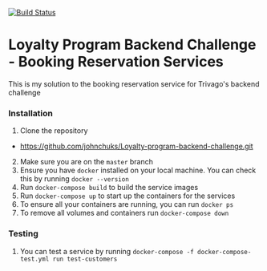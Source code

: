 [![Build Status](https://travis-ci.com/johnchuks/Loyalty-program-backend-challenge.svg?token=9A6KLhYaSrYZHmHD4CSZ&branch=master)](https://travis-ci.com/johnchuks/Loyalty-program-backend-challenge)


# Loyalty Program Backend Challenge - Booking Reservation Services
This is my solution to the booking reservation service for Trivago's backend challenge

### Installation
1. Clone the repository
  - https://github.com/johnchuks/Loyalty-program-backend-challenge.git
2. Make sure you are on the `master` branch
3. Ensure you have `docker` installed on your local machine. You can check this by running `docker --version`
4. Run `docker-compose build` to build the service images
5. Run `docker-compose up` to start up the containers for the services
6. To ensure all your containers are running, you can run `docker ps`
7. To remove all volumes and containers run `docker-compose down`

### Testing
1. You can test a service by running `docker-compose -f docker-compose-test.yml run test-customers`
